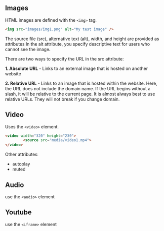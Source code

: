 ## Images

HTML images are defined with the `<img>` tag.

```html
<img src="images/img1.png" alt="My test image" />
```

The source file (src), alternative text (alt), width, and height are provided as attributes
 In the alt attribute, you specify descriptive text for users who cannot see the image. 

There are two ways to specify the URL in the src attribute:

**1. Absolute URL** - Links to an external image that is hosted on another website

**2. Relative URL** - Links to an image that is hosted within the website. Here, the URL does not include the domain name. If the URL begins without a slash, it will be relative to the current page. It is almost always best to use relative URLs. They will not break if you change domain.

## Video

Uses the `<video>` element.

```html 
<video width="320" height="230">
        <source src="media/video1.mp4">
</video>
```
Other attributes:
- autoplay
- muted

## Audio
use the `<audio>` element

## Youtube 

use the `<iframe>` element
